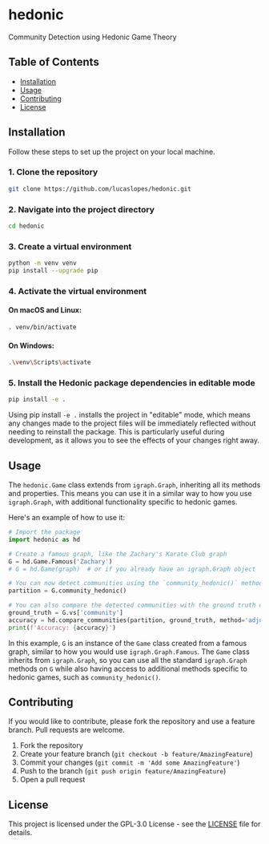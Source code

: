 # hedonic
Community Detection using Hedonic Game Theory

## Table of Contents

- [Installation](#installation)
- [Usage](#usage)
- [Contributing](#contributing)
- [License](#license)

## Installation

Follow these steps to set up the project on your local machine.

### 1. Clone the repository

```sh
git clone https://github.com/lucaslopes/hedonic.git
```

### 2. Navigate into the project directory

```sh
cd hedonic
```

### 3. Create a virtual environment


```sh
python -m venv venv
pip install --upgrade pip
```


### 4. Activate the virtual environment

#### On macOS and Linux:

```sh
. venv/bin/activate
```

#### On Windows:

```sh
.\venv\Scripts\activate
```

### 5. Install the Hedonic package dependencies in editable mode

```sh
pip install -e .
```

Using pip install `-e .` installs the project in "editable" mode, which means any changes made to the project files will be immediately reflected without needing to reinstall the package. This is particularly useful during development, as it allows you to see the effects of your changes right away.

## Usage

The `hedonic.Game` class extends from `igraph.Graph`, inheriting all its methods and properties. This means you can use it in a similar way to how you use `igraph.Graph`, with additional functionality specific to hedonic games.

Here's an example of how to use it:

```python
# Import the package
import hedonic as hd

# Create a famous graph, like the Zachary's Karate Club graph
G = hd.Game.Famous('Zachary')
# G = hd.Game(graph)  # or if you already have an igraph.Graph object

# You can now detect communities using the `community_hedonic()` method:
partition = G.community_hedonic()

# You can also compare the detected communities with the ground truth communities:
ground_truth = G.vs['community']
accuracy = hd.compare_communities(partition, ground_truth, method='adjusted_rand')
print(f'Accuracy: {accuracy}')
```

In this example, `G` is an instance of the `Game` class created from a famous graph, similar to how you would use `igraph.Graph.Famous`. The `Game` class inherits from `igraph.Graph`, so you can use all the standard `igraph.Graph` methods on `G` while also having access to additional methods specific to hedonic games, such as `community_hedonic()`.

## Contributing

If you would like to contribute, please fork the repository and use a feature branch. Pull requests are welcome.

1. Fork the repository
2. Create your feature branch (`git checkout -b feature/AmazingFeature`)
3. Commit your changes (`git commit -m 'Add some AmazingFeature'`)
4. Push to the branch (`git push origin feature/AmazingFeature`)
5. Open a pull request

## License

This project is licensed under the GPL-3.0 License - see the [LICENSE](LICENSE) file for details.
```